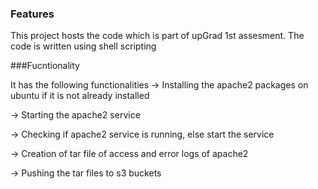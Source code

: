 ### Features

This project hosts the code which is part of upGrad 1st assesment. The code is written using shell scripting



###Fucntionality

It has the following functionalities
-> Installing the apache2 packages on ubuntu if it is not already installed

-> Starting the apache2 service

-> Checking if apache2 service is running, else start the service

-> Creation of tar file of access and error logs of apache2

-> Pushing the tar files to s3 buckets

